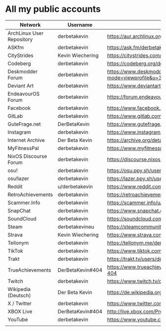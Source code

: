 # All my public accounts
| Network | Username | Link |
|-|-|-|
| ArchLinux User Repository | derbetakevin | https://aur.archlinux.org/account/derbetakevin |
| ASKfm | derbetakevin | https://ask.fm/derbetakevin |
| CityStrides | Kevin Wiechering | https://citystrides.com/users/80336 |
| Codeberg | derbetakevin | https://codeberg.org/derbetakevin |
| Deskmodder Forum | derbetakevin | https://www.deskmodder.de/phpBB3/memberlist.php?mode=viewprofile&u=38735 |
| Deviant Art | derbetakevin | https://www.deviantart.com/derbetakevin |
| EndeavourOS Forum | derbetakevin | https://forum.endeavouros.com/u/derbetakevin/summary |
| Facebook | derbetakevin | https://www.facebook.com/derbetakevin |
| GitLab | derbetakevin | https://www.gitlab.com/derbetakevin |
| GuteFrage.net | DerBetaKevin | https://www.gutefrage.net/nutzer/DerBetaKevin |
| Instagram | derbetakevin | https://www.instagram.com/derbetakevin |
| Internet Archive | Der Beta Kevin | https://archive.org/details/@der_beta_kevin |
| MyFitnessPal | derbetakevin | https://www.myfitnesspal.com/de/profile/derbetakevin |
| NixOS Discourse Forum | derbetakevin | https://discourse.nixos.org/u/derbetakevin/summary |
| osu! | derbetakevin | https://osu.ppy.sh/users/9207545 |
| osu!lazer | derbetakevin | https://lazer.ppy.sh/users/9207545 |
| Reddit | u/derbetakevin | https://www.reddit.com/user/derbetakevin/ |
| RetroAchievements | derbetakevin | https://retroachievements.org/user/derbetakevin |
| Scammer.Info | derbetakevin | https://scammer.info/u/derbetakevin/summary |
| SnapChat | derbetakevin | https://www.snapchat.com/add/derbetakevin |
| SoundCloud | derbetakevin | https://soundcloud.com/derbetakevin |
| Steam | derbetakevineu | https://steamcommunity.com/id/derbetakevineu |
| Strava | Kevin Wiechering | https://www.strava.com/athletes/derbetakevin |
| Tellonym | derbetakevin | https://tellonym.me/derbetakevin |
| TikTok | derbetakevin | https://www.tiktok.com/@derbetakevin |
| Trakt | derbetakevin | https://trakt.tv/users/derbetakevin |
| TrueAchievements | DerBetaKevin#404 | https://www.trueachievements.com/gamer/DerBetaKevin-404 |
| Twitch | derbetakevin | https://www.twitch.tv/derbetakevin |
| Wikipedia (Deutsch) | Der Beta Kevin | https://de.wikipedia.org/wiki/Benutzer:Der_Beta_Kevin |
| X / Twitter | derbetakevin | https://www.twitter.com/derbetakevin |
| XBOX Live | DerBetaKevin#404 | http://live.xbox.com/Profile?Gamertag=DerBetaKevin404 |
| YouTube | derbetakevin | https://www.youtube.com/derbetakevin |
|  |  |  |
